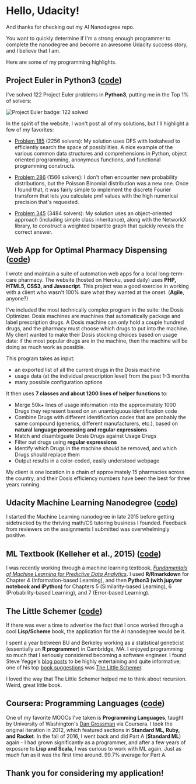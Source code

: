 # Hello, Udacity!

And thanks for checking out my AI Nanodegree repo.

You want to quickly determine if I'm a strong enough programmer to complete the nanodegree and become an awesome Udacity success story, and I believe that I am.

Here are some of my programming highlights.

## Project Euler in Python3 ([code](/euler-python3/))
I've solved 122 Project Euler problems in **Python3**, putting me in the Top 1% of solvers:

![Project Euler badge: 122 solved](https://projecteuler.net/profile/hoxiea2.png "Project Euler badge")

In the spirit of the website, I won't post all of my solutions, but I'll highlight a few of my favorites:

* [Problem 185](https://projecteuler.net/problem=185) (2256 solvers): My solution uses DFS with lookahead to efficiently search the space of possibilities. A nice example of the various common data structures and comprehensions in Python, object oriented programming, anonymous functions, and functional programming constructs.

* [Problem 286](https://projecteuler.net/problem=286) (1566 solvers): I don't often encounter new probability distributions, but the Poisson Binomial distribution was a new one. Once I found that, it was fairly simple to implement the discrete Fourier transform that lets you calculate pmf values with the high numerical precision that's requested.

* [Problem 345](https://projecteuler.net/problem=345) (3484 solvers): My solution uses an object-oriented approach (including simple class inheritance), along with the NetworkX library, to construct a weighted bipartite graph that quickly reveals the correct answer.

## Web App for Optimal Pharmacy Dispensing ([code](/dosis/))

I wrote and maintain a suite of automation web apps for a local long-term-care pharmacy. The website (hosted on Heroku, used daily) uses **PHP, HTML5, CSS3, and Javascript**. This project was a good exercise in working with a client who wasn't 100% sure what they wanted at the onset. (**Agile**, anyone?)

I've included the most technically complex program in the suite: the Dosis Optimizer. Dosis machines are machines that automatically package and label prescription drugs. A Dosis machine can only hold a couple hundred drugs, and the pharmacy must choose which drugs to put into the machine. My client wanted to make their Dosis stocking choices based on usage data: if the most popular drugs are in the machine, then the machine will be doing as much work as possible.

This program takes as input:

* an exported list of all the current drugs in the Dosis machine
* usage data (at the individual prescription level) from the past 1-3 months
* many possible configuration options

It then uses **7 classes and about 1200 lines of helper functions** to:

* Merge 50k+ lines of usage information into the approximately 1000 Drugs they represent based on an unambiguous identification code
* Combine Drugs with different identification codes that are probably the same compound (generics, different manufacturers, etc.), based on **natural language processing and regular expressions**
* Match and disambiguate Dosis Drugs against Usage Drugs
* Filter out drugs using **regular expressions**
* Identify which Drugs in the machine should be removed, and which Drugs should replace them
* Output results in a color-coded, easily understood webpage

My client is one location in a chain of approximately 15 pharmacies across the country, and their Dosis efficiency numbers have been the best for three years running.

## Udacity Machine Learning Nanodegree ([code](/udacity-ml/))
I started the Machine Learning nanodegree in late 2015 before getting sidetracked by the thriving math/CS tutoring business I founded. Feedback from reviewers on the assignments I submitted was overwhelmingly positive.

## ML Textbook (Kelleher et al., 2015) ([code](/kelleher2015/))

I was recently working through a machine learning textbook, [*Fundamentals of Machine Learning for Predictive Data Analytics*](http://a.co/ciP6lih). I used **R/Rmarkdown** for Chapter 4 (Information-based Learning), and then **Python3 (with jupyter notebook and iPython)** for Chapters 5 (Similarity-based Learning), 6 (Probability-based Learning), and 7 (Error-based Learning).

## The Little Schemer ([code](/little-schemer/))

If there was ever a time to advertise the fact that I once worked through a cool **Lisp/Scheme** book, the application for the AI nanodegree would be it.

I spent a year between BU and Berkeley working as a statistical geneticist (essentially an **R programmer**) in Cambridge, MA. I enjoyed programming so much that I seriously considered becoming a software engineer. I found Steve Yegge's [blog posts](https://steve-yegge.blogspot.com/) to be highly entertaining and quite informative; one of his top [book suggestions](https://sites.google.com/site/steveyegge2/ten-great-books) was [The Little Schemer](http://a.co/alN1X7Q).

I loved the way that The Little Schemer helped me to think about recursion. Weird, great little book.

## Coursera: Programming Languages ([code](/prog-lang-part-a/))

One of my favorite MOOCs I've taken is **Programming Languages**, taught by University of Washington's [Dan Grossman](https://homes.cs.washington.edu/~djg/) via Coursera. I took the original iteration in 2012, which featured sections in **Standard ML, Ruby, and Racket**. In the fall of 2016, I went back and did Part A (**Standard ML**) again - I had grown significantly as a programmer, and after a few years of exposure to **Lisp and Scala**, I was curious to work with ML again. Just as much fun as it was the first time around. 99.7% average for Part A.

## Thank you for considering my application!

